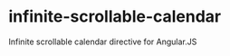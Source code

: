 infinite-scrollable-calendar
============================

Infinite scrollable calendar directive for Angular.JS
